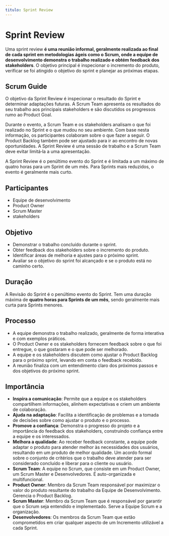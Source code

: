 ```yaml
---
titulo: Sprint Review
---
```


# Sprint Review

Uma sprint review **é uma reunião informal, geralmente realizada ao final de cada sprint em metodologias ágeis como o Scrum, onde a equipe de desenvolvimento demonstra o trabalho realizado e obtém feedback dos stakeholders**. O objetivo principal é inspecionar o incremento do produto, verificar se foi atingido o objetivo do sprint e planejar as próximas etapas.

## Scrum Guide

O objetivo da Sprint Review é inspecionar o resultado do Sprint e determinar adaptações futuras. A Scrum Team apresenta os resultados do seu trabalho aos principais stakeholders e são discutidos os progressos rumo ao Product Goal.

Durante o evento, a Scrum Team e os stakeholders analisam o que foi realizado no Sprint e o que mudou no seu ambiente. Com base nesta informação, os participantes colaboram sobre o que fazer a seguir. O Product Backlog também pode ser ajustado para ir ao encontro de novas oportunidades. A Sprint Review é uma sessão de trabalho e a Scrum Team deve evitar limitá‐la a uma apresentação.  

A Sprint Review é o penúltimo evento do Sprint e é limitada a um máximo de quatro horas para um Sprint de um mês. Para Sprints mais reduzidos, o evento é geralmente mais curto.

## Participantes

- Equipe de desenvolvimento
- Product Owner
- Scrum Master
- stakeholders

## Objetivo

- Demonstrar o trabalho concluído durante o sprint.
- Obter feedback dos stakeholders sobre o incremento do produto.
- Identificar áreas de melhoria e ajustes para o próximo sprint.
- Avaliar se o objetivo do sprint foi alcançado e se o produto está no caminho certo.

## Duração

A Revisão do Sprint é o penúltimo evento do Sprint. Tem uma duração máxima de **quatro horas para Sprints de um mês**, sendo geralmente mais curta para Sprints menores.

## Processo

- A equipe demonstra o trabalho realizado, geralmente de forma interativa e com exemplos práticos.
- O Product Owner e os stakeholders fornecem feedback sobre o que foi entregue, o que gostaram e o que pode ser melhorado.
- A equipe e os stakeholders discutem como ajustar o Product Backlog para o próximo sprint, levando em conta o feedback recebido.
- A reunião finaliza com um entendimento claro dos próximos passos e dos objetivos do próximo sprint.

## Importância

- **Inspira a comunicação**: Permite que a equipe e os stakeholders compartilhem informações, alinhem expectativas e criem um ambiente de colaboração.
- **Ajuda na adaptação**: Facilita a identificação de problemas e a tomada de decisões sobre como ajustar o produto e o processo.
- **Promove a confiança**: Demonstra o progresso do projeto e a importância do feedback dos stakeholders, construindo confiança entre a equipe e os interessados.
- **Melhora a qualidade**: Ao receber feedback constante, a equipe pode adaptar o produto para atender melhor às necessidades dos usuários, resultando em um produto de melhor qualidade.
Um acordo formal sobre o conjunto de critérios que o trabalho deve atender para ser considerado concluído e liberar para o cliente ou usuário.
- **Scrum Team**: A equipe no Scrum, que consiste em um Product Owner, um Scrum Master e Desenvolvedores. É auto-organizada e multifuncional.
- **Product Owner**: Membro da Scrum Team responsável por maximizar o valor do produto resultante do trabalho da Equipe de Desenvolvimento. Gerencia o Product Backlog.
- **Scrum Master**: Membro da Scrum Team que é responsável por garantir que o Scrum seja entendido e implementado. Serve a Equipe Scrum e a organização.
- **Desenvolvedores**: Os membros da Scrum Team que estão comprometidos em criar qualquer aspecto de um Incremento utilizável a cada Sprint.
